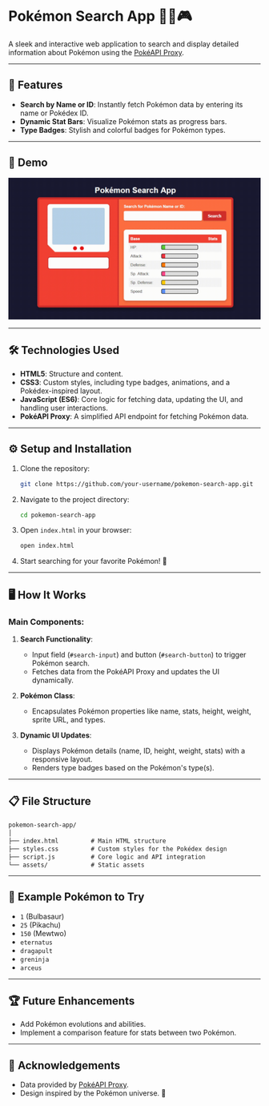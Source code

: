 # Pokémon Search App 🕵️‍♂️🎮

A sleek and interactive web application to search and display detailed information about Pokémon using the [PokéAPI Proxy](https://pokeapi-proxy.freecodecamp.rocks/).

---

## 🌟 Features

- **Search by Name or ID**: Instantly fetch Pokémon data by entering its name or Pokédex ID.
- **Dynamic Stat Bars**: Visualize Pokémon stats as progress bars.
- **Type Badges**: Stylish and colorful badges for Pokémon types.

---

## 🚀 Demo

![Pokémon Search App Preview](./assets/demo.gif) 

---

## 🛠️ Technologies Used

- **HTML5**: Structure and content.
- **CSS3**: Custom styles, including type badges, animations, and a Pokédex-inspired layout.
- **JavaScript (ES6)**: Core logic for fetching data, updating the UI, and handling user interactions.
- **PokéAPI Proxy**: A simplified API endpoint for fetching Pokémon data.

---

## ⚙️ Setup and Installation

1. Clone the repository:
   ```bash
   git clone https://github.com/your-username/pokemon-search-app.git
   ```
2. Navigate to the project directory:
   ```bash
   cd pokemon-search-app
   ```
3. Open `index.html` in your browser:
   ```bash
   open index.html
   ```
4. Start searching for your favorite Pokémon! 🎉

---

## 🖥️ How It Works

### Main Components:

1. **Search Functionality**:
   - Input field (`#search-input`) and button (`#search-button`) to trigger Pokémon search.
   - Fetches data from the PokéAPI Proxy and updates the UI dynamically.

2. **Pokémon Class**:
   - Encapsulates Pokémon properties like name, stats, height, weight, sprite URL, and types.

3. **Dynamic UI Updates**:
   - Displays Pokémon details (name, ID, height, weight, stats) with a responsive layout.
   - Renders type badges based on the Pokémon's type(s).

---

## 📋 File Structure

```
pokemon-search-app/
│
├── index.html         # Main HTML structure
├── styles.css         # Custom styles for the Pokédex design
├── script.js          # Core logic and API integration
└── assets/            # Static assets
```

---

## 🌈 Example Pokémon to Try

- `1` (Bulbasaur)
- `25` (Pikachu)
- `150` (Mewtwo)
- `eternatus`  
- `dragapult`  
- `greninja`
- `arceus` 

---

## 🏆 Future Enhancements

- Add Pokémon evolutions and abilities.
- Implement a comparison feature for stats between two Pokémon.

---

## 💖 Acknowledgements

- Data provided by [PokéAPI Proxy](https://pokeapi-proxy.freecodecamp.rocks/).
- Design inspired by the Pokémon universe. 🎨
